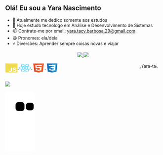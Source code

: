 ## Olá! Eu sou a Yara  Nascimento


- 🔭 Atualmente me dedico somente aos estudos
- 🌱 Hoje estudo tecnólogo em Análise e Desenvolvimento de Sistemas
- 📫 Contrate-me por email: yara.tacy.barbosa.29@gmail.com
- 😄 Pronomes: ela/dela
- ⚡ Diversões: Aprender sempre coisas novas e viajar 

<div align="center">
  <a href="https://github.com/YaraNascimento">
  <img height="140em" src="https://github-readme-stats.vercel.app/api?username=YaraNascimento&show_icons=false&theme=dracula&include_all_commits=true&count_private=true"/>
  <img height="140em" src="https://github-readme-stats.vercel.app/api/top-langs/?username=YaraNascimento&layout=compact&langs_count=7&theme=dracula"/>
</div>
  
  
  </div>
<div style="display: inline_block"><br>
  <img align="center" alt="" height="30" width="40" src="https://raw.githubusercontent.com/devicons/devicon/master/icons/javascript/javascript-plain.svg">
  <img align="center" alt="" height="30" width="40" src="https://raw.githubusercontent.com/devicons/devicon/master/icons/react/react-original.svg">
  <img align="center" alt="" height="30" width="40" src="https://raw.githubusercontent.com/devicons/devicon/master/icons/html5/html5-original.svg">
  <img align="center" alt="" height="30" width="40" src="https://raw.githubusercontent.com/devicons/devicon/master/icons/css3/css3-original.svg">
  <img align="right" alt="Yara-tacy" height="150" style="border-radius:50px;" src="https://scontent.frec36-1.fna.fbcdn.net/v/t39.30808-6/180821566_2934216033561956_5832769939814576005_n.jpg?_nc_cat=109&ccb=1-5&_nc_sid=174925&_nc_ohc=LRClc0jBlScAX8U231H&_nc_ht=scontent.frec36-1.fna&oh=00_AT_hRVByApKvcaToEfmpboOzQfFC4aqr-b4ck5M-qP4ivQ&oe=626161FF">
</div>

##

<div> 
  <a href="https://www.linkedin.com/in/yara-nascimento-4a0120212/" target="_blank"><img src="https://img.shields.io/badge/-LinkedIn-%230077B5?style=for-the-badge&logo=linkedin&logoColor=white" target="_blank"></a> 
 
  ![Snake animation](https://github.com/rafaballerini/rafaballerini/blob/output/github-contribution-grid-snake.svg)
 
</div>
